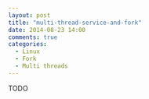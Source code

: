 ```yaml
---
layout: post
title: "multi-thread-service-and-fork"
date: 2014-08-23 14:00
comments: true
categories: 
  - Linux
  - Fork
  - Multi threads
---
```



TODO
